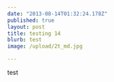 ```yaml
---
date: "2013-08-14T01:32:24.178Z"
published: true
layout: post
title: testing 14
blurb: test
image: /upload/2t_md.jpg

---
```


test
